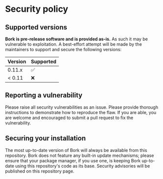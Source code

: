 # Security policy

## Supported versions

**Bork is pre-release software and is provided as-is.** As such it may be vulnerable to exploitation. A best-effort attempt will be made by the maintainers to support and secure the following versions:

| Version | Supported          |
| ------- | ------------------ |
| 0.11.x  | :white_check_mark: |
| < 0.11  | :x:                |

## Reporting a vulnerability

Please raise all security vulnerabilities as an issue. Please provide thorough instructions to demonstrate how to reproduce the flaw. If you are able, you are welcome and encouraged to submit a pull request to fix the vulnerability.

## Securing your installation

The most up-to-date version of Bork will always be available from this repository. Bork does not feature any built-in update mechanisms; please ensure that your package manager, if you use one, is keeping Bork up-to-date using this repository's code as its base. Security advisories will be published on this repository page.
